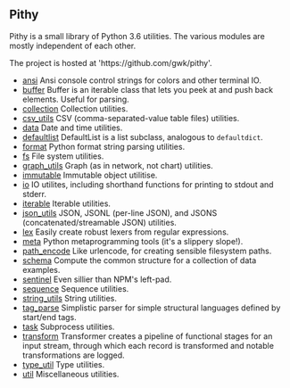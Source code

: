 <section class="S1" id="s0">
  <h1 id="h0">Pithy</h1>
  <p>
    Pithy is a small library of Python 3.6 utilities. The various modules are mostly independent of each other.
  </p>
  <p>
    The project is hosted at 'https://github.com/gwk/pithy'.
  </p>
  <ul class="L1">
    <li><a href="https://github.com/gwk/pithy/blob/master/pithy/ansi.py">ansi</a> Ansi console control strings for colors and other terminal IO.</li>
    <li><a href="https://github.com/gwk/pithy/blob/master/pithy/buffer.py">buffer</a> Buffer is an iterable class that lets you peek at and push back elements. Useful for parsing.</li>
    <li><a href="https://github.com/gwk/pithy/blob/master/pithy/collection.py">collection</a> Collection utilities.</li>
    <li><a href="https://github.com/gwk/pithy/blob/master/pithy/csv_utils.py">csv_utils</a> CSV (comma-separated-value table files) utilities.</li>
    <li><a href="https://github.com/gwk/pithy/blob/master/pithy/date.py">data</a> Date and time utilities.</li>
    <li><a href="https://github.com/gwk/pithy/blob/master/pithy/defaultlist.py">defaultlist</a> DefaultList is a list subclass, analogous to <code class="inline">defaultdict</code>.</li>
    <li><a href="https://github.com/gwk/pithy/blob/master/pithy/format.py">format</a> Python format string parsing utilities.</li>
    <li><a href="https://github.com/gwk/pithy/blob/master/pithy/fs.py">fs</a> File system utilities.</li>
    <li><a href="https://github.com/gwk/pithy/blob/master/pithy/graph_utils.py">graph_utils</a> Graph (as in network, not chart) utilities.</li>
    <li><a href="https://github.com/gwk/pithy/blob/master/pithy/immutable.py">immutable</a> Immutable object utilitise.</li>
    <li><a href="https://github.com/gwk/pithy/blob/master/pithy/io.py">io</a> IO utilites, including shorthand functions for printing to stdout and stderr.</li>
    <li><a href="https://github.com/gwk/pithy/blob/master/pithy/iterable.py">iterable</a> Iterable utilities.</li>
    <li><a href="https://github.com/gwk/pithy/blob/master/pithy/json_utils.py">json_utils</a> JSON, JSONL (per-line JSON), and JSONS (concatenated/streamable JSON) utilities.</li>
    <li><a href="https://github.com/gwk/pithy/blob/master/pithy/lex.py">lex</a> Easily create robust lexers from regular expressions.</li>
    <li><a href="https://github.com/gwk/pithy/blob/master/pithy/meta.py">meta</a> Python metaprogramming tools (it's a slippery slope!).</li>
    <li><a href="https://github.com/gwk/pithy/blob/master/pithy/path_encode.py">path_encode</a> Like urlencode, for creating sensible filesystem paths.</li>
    <li><a href="https://github.com/gwk/pithy/blob/master/pithy/schema.py">schema</a> Compute the common structure for a collection of data examples.</li>
    <li><a href="https://github.com/gwk/pithy/blob/master/pithy/sentinel.py">sentinel</a> Even sillier than NPM's left-pad.</li>
    <li><a href="https://github.com/gwk/pithy/blob/master/pithy/sequence.py">sequence</a> Sequence utilities.</li>
    <li><a href="https://github.com/gwk/pithy/blob/master/pithy/string_utils.py">string_utils</a> String utilities.</li>
    <li><a href="https://github.com/gwk/pithy/blob/master/pithy/tag_parse.py">tag_parse</a> Simplistic parser for simple structural languages defined by start/end tags.</li>
    <li><a href="https://github.com/gwk/pithy/blob/master/pithy/task.py">task</a> Subprocess utilities.</li>
    <li><a href="https://github.com/gwk/pithy/blob/master/pithy/transform.py">transform</a> Transformer creates a pipeline of functional stages for an input stream, through which each record is transformed and notable transformations are logged.</li>
    <li><a href="https://github.com/gwk/pithy/blob/master/pithy/type_util.py">type_util</a> Type utilities.</li>
    <li><a href="https://github.com/gwk/pithy/blob/master/pithy/util.py">util</a> Miscellaneous utilities.</li>
  </ul>
</section>
